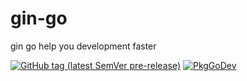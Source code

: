 # gin-go
gin go help you development faster


[![GitHub tag (latest SemVer pre-release)](https://img.shields.io/github/v/tag/qwenode/gin-go?include_prereleases)](https://github.com/qwenode/gin-go/releases)
[![PkgGoDev](https://pkg.go.dev/badge/mod/github.com/qwenode/gin-go)](https://pkg.go.dev/mod/github.com/qwenode/gin-go)
